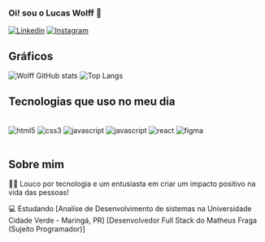 

  ### Oi! sou o Lucas Wolff 🐺

  [![Linkedin](https://img.shields.io/badge/LinkedIn-0077B5?style=for-the-badge&logo=linkedin&logoColor=white)](https://www.linkedin.com/in/lucaswolffh)
  [![Instagram](https://img.shields.io/badge/Instagram-E4405F?style=for-the-badge&logo=instagram&logoColor=white)](https://www.instagram.com/lucaswolffh)

  ## Gráficos

  ![Wolff GitHub stats](https://github-readme-stats.vercel.app/api?username=LucasWolffh&show_icons=true&theme=dracula)
  ![Top Langs](https://github-readme-stats.vercel.app/api/top-langs/?username=LucasWolffh&layout=compact)

  ## Tecnologias que uso no meu dia

  <div style="display: inline_block"></br>
    <img align="center" alt="html5" src="https://img.shields.io/badge/HTML5-E34F26?style=for-the-badge&logo=html5&logoColor=white"/>
    <img align="center" alt="css3" src="https://img.shields.io/badge/CSS3-1572B6?style=for-the-badge&logo=css3&logoColor=white"/>
    <img align="center" alt="javascript" src="https://img.shields.io/badge/JavaScript-F7DF1E?style=for-the-badge&logo=javascript&logoColor=black"/>
    <img align="center" alt="javascript" src="https://img.shields.io/badge/C-00599C?style=for-the-badge&logo=c&logoColor=white"/>
    <img align="center" alt="react" src="https://img.shields.io/badge/React-20232A?style=for-the-badge&logo=react&logoColor=61DAFB"/>
    <img align="center" alt="figma" src="https://img.shields.io/badge/Figma-F24E1E?style=for-the-badge&logo=figma&logoColor=white"/>
  </div><br>

## Sobre mim

  🤟🏼 Louco por tecnologia e um entusiasta em criar um impacto positivo na vida das pessoas!

  💻 Estudando [Analíse de Desenvolvimento de sistemas na Universidade Cidade Verde - Maringá, PR] [Desenvolvedor Full Stack do Matheus Fraga (Sujeito Programador)]
  
      
      
